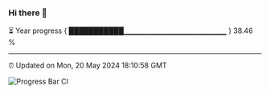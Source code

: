 ### Hi there 👋

⏳ Year progress { ███████████▁▁▁▁▁▁▁▁▁▁▁▁▁▁▁▁▁▁▁ } 38.46 %

---

⏰ Updated on Mon, 20 May 2024 18:10:58 GMT

![Progress Bar CI](https://github.com/Shyam-Makwana/GitHub-Actions-Demo/workflows/Progress%20Bar%20CI/badge.svg)
